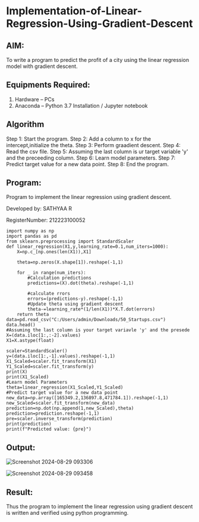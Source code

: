 # Implementation-of-Linear-Regression-Using-Gradient-Descent

## AIM:
To write a program to predict the profit of a city using the linear regression model with gradient descent.

## Equipments Required:
1. Hardware – PCs
2. Anaconda – Python 3.7 Installation / Jupyter notebook

## Algorithm

Step 1: Start the program.
Step 2: Add a column to x for the intercept,initialize the theta.
Step 3: Perform graadient descent.
Step 4: Read the csv file.
Step 5: Assuming the last column is ur target variable 'y' and the preceeding column.
Step 6: Learn model parameters.
Step 7: Predict target value for a new data point.
Step 8: End the program.

## Program:

Program to implement the linear regression using gradient descent.

Developed by: SATHYAA R

RegisterNumber: 212223100052

```
import numpy as np
import pandas as pd
from sklearn.preprocessing import StandardScaler
def linear_regression(X1,y,learning_rate=0.1,num_iters=1000):
    X=np.c_[np.ones(len(X1)),X1]
    
    theta=np.zeros(X.shape[1]).reshape(-1,1)
    
    for _ in range(num_iters):
        #Calculation predictions
        predictions=(X).dot(theta).reshape(-1,1)
        
        #calculate rrors
        errors=(predictions-y).reshape(-1,1)
        #Update theta using gradient descent
        theta-=learning_rate*(1/len(X1))*X.T.dot(errors)
    return theta
data=pd.read_csv("C:/Users/admin/Downloads/50_Startups.csv")
data.head()
#Assuming the last column is your target variavle 'y' and the presede
X=(data.iloc[1:,:-2].values)
X1=X.astype(float)

scaler=StandardScaler()
y=(data.iloc[1:,-1].values).reshape(-1,1)
X1_Scaled=scaler.fit_transform(X1)
Y1_Scaled=scaler.fit_transform(y)
print(X)
print(X1_Scaled)
#Learn model Parameters
theta=linear_regression(X1_Scaled,Y1_Scaled)
#Predict target value for a new data point
new_data=np.array([165349.2,136897.8,471784.1]).reshape(-1,1)
new_Scaled=scaler.fit_transform(new_data)
prediction=np.dot(np.append(1,new_Scaled),theta)
prediction=prediction.reshape(-1,1)
pre=scaler.inverse_transform(prediction)
print(prediction)
print(f"Predicted value: {pre}")

```

## Output:

![Screenshot 2024-08-29 093306](https://github.com/user-attachments/assets/c47db437-7e6d-46bc-9939-edca02171368)

![Screenshot 2024-08-29 093458](https://github.com/user-attachments/assets/7449b2bc-cbf3-44f9-93c3-7ed2b796f290)

## Result:
Thus the program to implement the linear regression using gradient descent is written and verified using python programming.

